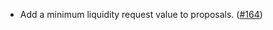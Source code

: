 - Add a minimum liquidity request value to proposals.
  ([\#164](https://github.com/informalsystems/hydro/pull/164))
